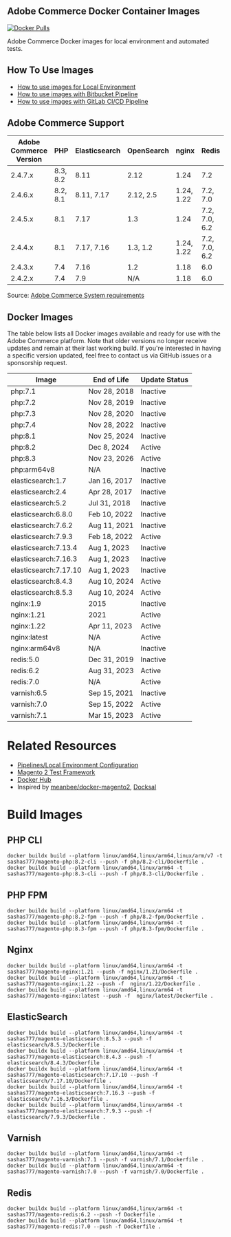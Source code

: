 ## Adobe Commerce Docker Container Images

[![Docker Pulls][ico-downloads]][link-dockerhub]

Adobe Commerce Docker images for local environment and automated tests.

## How To Use Images

- [How to use images for Local Environment](https://github.com/sashas777/magento-docker-pipelines/wiki/Docker-Local-Environment-For-A-New-Project)
- [How to use images with Bitbucket Pipeline](https://github.com/sashas777/magento-docker-pipelines/wiki/Bitbucket-Pipeline)
- [How to use images with GitLab CI/CD Pipeline](https://github.com/sashas777/magento-docker-pipelines/wiki/GitLab-CI-CD-Pipeline)

## Adobe Commerce Support

| Adobe Commerce Version | PHP      | Elasticsearch | OpenSearch | nginx      | Redis         | Varnish            |
|------------------------|----------|---------------|------------|------------|---------------|--------------------|
| 2.4.7.x                | 8.3, 8.2 | 8.11          | 2.12       | 1.24       | 7.2           | 7.5                | 
| 2.4.6.x                | 8.2, 8.1 | 8.11, 7.17    | 2.12, 2.5  | 1.24, 1.22 | 7.2, 7.0      | 7.5, 7.3, 7.1      | 
| 2.4.5.x                | 8.1      | 7.17          | 1.3        | 1.24       | 7.2, 7.0, 6.2 | 7.5, 7.3, 7.1, 7.0 | 
| 2.4.4.x                | 8.1      | 7.17, 7.16    | 1.3, 1.2   | 1.24, 1.22 | 7.2, 7.0, 6.2 | 7.5, 7.3, 7.1, 7.0 | 
| 2.4.3.x                | 7.4      | 7.16          | 1.2        | 1.18       | 6.0           | 6.5                | 
| 2.4.2.x                | 7.4      | 7.9           | N/A        | 1.18       | 6.0           | 6.4                | 


Source: [Adobe Commerce System requirements](https://experienceleague.adobe.com/docs/commerce-operations/installation-guide/system-requirements.html)

## Docker Images
The table below lists all Docker images available and ready for use with the Adobe Commerce platform. Note that older versions no longer receive updates and remain at their last working build.
If you're interested in having a specific version updated, feel free to contact us via GitHub issues or a sponsorship request.

| Image                 | End of Life   | Update Status |
|-----------------------|---------------|---------------|
| php:7.1               | Nov 28, 2018  | Inactive      |
| php:7.2               | Nov 28, 2019  | Inactive      |
| php:7.3               | Nov 28, 2020  | Inactive      |
| php:7.4               | Nov 28, 2022  | Inactive      |
| php:8.1               | Nov 25, 2024  | Inactive      |
| php:8.2               | Dec 8, 2024   | Active        |
| php:8.3               | Nov 23, 2026  | Active        |
| php:arm64v8           | N/A           | Inactive      |
| elasticsearch:1.7     | Jan 16, 2017  | Inactive      |
| elasticsearch:2.4     | Apr 28, 2017  | Inactive      |
| elasticsearch:5.2     | Jul 31, 2018  | Inactive      |
| elasticsearch:6.8.0   | Feb 10, 2022  | Inactive      |
| elasticsearch:7.6.2   | Aug 11, 2021  | Inactive      |
| elasticsearch:7.9.3   | Feb 18, 2022  | Active        |
| elasticsearch:7.13.4  | Aug 1, 2023   | Inactive      |
| elasticsearch:7.16.3  | Aug 1, 2023   | Inactive      |
| elasticsearch:7.17.10 | Aug 1, 2023   | Inactive      |
| elasticsearch:8.4.3   | Aug 10, 2024  | Active        |
| elasticsearch:8.5.3   | Aug 10, 2024  | Active        |
| nginx:1.9             | 2015          | Inactive      |
| nginx:1.21            | 2021          | Active        |
| nginx:1.22            | Apr 11, 2023  | Active        |
| nginx:latest          | N/A           | Active        |
| nginx:arm64v8         | N/A           | Inactive      |
| redis:5.0             | Dec 31, 2019  | Inactive      |
| redis:6.2             | Aug 31, 2023  | Active        |
| redis:7.0             | N/A           | Active        |
| varnish:6.5           | Sep 15, 2021  | Inactive      |
| varnish:7.0           | Sep 15, 2022  | Active        |
| varnish:7.1           | Mar 15, 2023  | Active        |

# Related Resources

- [Pipelines/Local Environment Configuration](https://github.com/sashas777/magento-docker-pipelines)
- [Magento 2 Test Framework](https://github.com/sashas777/magento2-testing-framework)
- [Docker Hub](https://hub.docker.com/r/sashas777/)
- Inspired by [meanbee/docker-magento2](https://github.com/meanbee/docker-magento2), [Docksal](https://docksal.io/)

[ico-downloads]: https://img.shields.io/docker/pulls/sashas777/magento-php.svg?style=flat-square
[link-dockerhub]: https://hub.docker.com/r/sashas777/

# Build Images
 
## PHP CLI
```shell
docker buildx build --platform linux/amd64,linux/arm64,linux/arm/v7 -t sashas777/magento-php:8.2-cli --push -f php/8.2-cli/Dockerfile .
docker buildx build --platform linux/amd64,linux/arm64 -t sashas777/magento-php:8.3-cli --push -f php/8.3-cli/Dockerfile .
```

## PHP FPM
```shell
docker buildx build --platform linux/amd64,linux/arm64 -t sashas777/magento-php:8.2-fpm --push -f php/8.2-fpm/Dockerfile .
docker buildx build --platform linux/amd64,linux/arm64 -t sashas777/magento-php:8.3-fpm --push -f php/8.3-fpm/Dockerfile .
```

## Nginx
```shell
docker buildx build --platform linux/amd64,linux/arm64 -t sashas777/magento-nginx:1.21 --push -f nginx/1.21/Dockerfile .
docker buildx build --platform linux/amd64,linux/arm64 -t sashas777/magento-nginx:1.22 --push -f  nginx/1.22/Dockerfile .
docker buildx build --platform linux/amd64,linux/arm64 -t sashas777/magento-nginx:latest --push -f  nginx/latest/Dockerfile .
```

## ElasticSearch
```shell
docker buildx build --platform linux/amd64,linux/arm64 -t sashas777/magento-elasticsearch:8.5.3 --push -f elasticsearch/8.5.3/Dockerfile .
docker buildx build --platform linux/amd64,linux/arm64 -t sashas777/magento-elasticsearch:8.4.3 --push -f elasticsearch/8.4.3/Dockerfile .
docker buildx build --platform linux/amd64,linux/arm64 -t sashas777/magento-elasticsearch:7.17.10 --push -f elasticsearch/7.17.10/Dockerfile .
docker buildx build --platform linux/amd64,linux/arm64 -t sashas777/magento-elasticsearch:7.16.3 --push -f elasticsearch/7.16.3/Dockerfile .
docker buildx build --platform linux/amd64,linux/arm64 -t sashas777/magento-elasticsearch:7.9.3 --push -f elasticsearch/7.9.3/Dockerfile .
```

## Varnish
```shell
docker buildx build --platform linux/amd64,linux/arm64 -t sashas777/magento-varnish:7.1 --push -f varnish/7.1/Dockerfile .
docker buildx build --platform linux/amd64,linux/arm64 -t sashas777/magento-varnish:7.0 --push -f varnish/7.0/Dockerfile .
```

## Redis
```shell
docker buildx build --platform linux/amd64,linux/arm64 -t sashas777/magento-redis:6.2 --push -f Dockerfile .
docker buildx build --platform linux/amd64,linux/arm64 -t sashas777/magento-redis:7.0 --push -f Dockerfile .
```